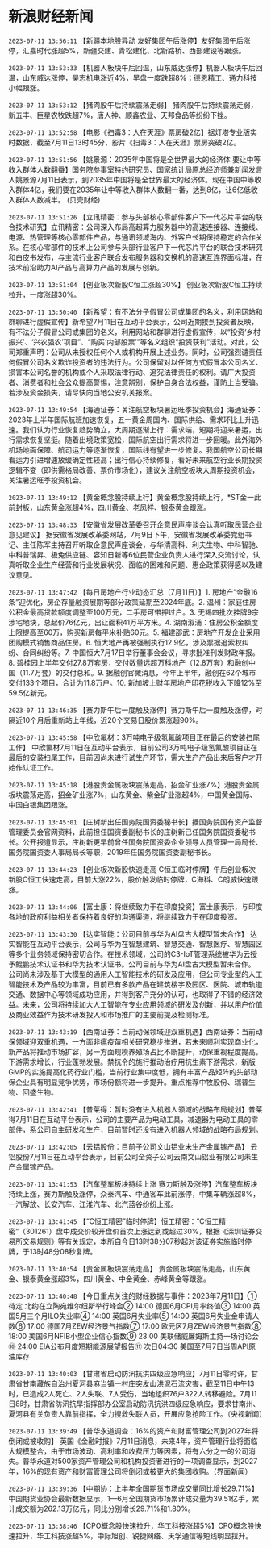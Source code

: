 # 新浪财经新闻
`2023-07-11 13:56:11` 【新疆本地股异动 友好集团午后涨停】友好集团午后涨停，汇嘉时代涨超5%，新疆交建、青松建化、北新路桥、西部建设等跟涨。

`2023-07-11 13:53:33` 【机器人板块午后回温，山东威达涨停】机器人板块午后回温，山东威达涨停，昊志机电涨近4%，早盘一度跌超8%；德恩精工、通力科技小幅跟涨。

`2023-07-11 13:53:12` 【猪肉股午后持续震荡走弱】 猪肉股午后持续震荡走弱，新五丰、巨星农牧跌超7%，唐人神、顺鑫农业、天邦食品等纷纷下挫。

`2023-07-11 13:52:58` 【电影《扫毒3：人在天涯》票房破2亿】据灯塔专业版实时数据，截至7月11日13时45分，影片《扫毒3：人在天涯》票房突破2亿。

`2023-07-11 13:51:56` 【姚景源：2035年中国将是全世界最大的经济体 要让中等收入群体人数翻番】国务院参事室特约研究员、国家统计局原总经济师兼新闻发言人姚景源7月11日表示，到2035年中国将是全世界最大的经济体。现在中国中等收入群体4亿，我们要在2035年让中等收入群体人数翻一番，达到8亿，让6亿低收入群体人数减半。 (贝壳财经)

`2023-07-11 13:51:26` 【立讯精密：参与头部核心零部件客户下一代芯片平台的联合技术研究】立讯精密：公司深入布局高超算力服务器中的高速连接器、连接线、电源、热管理等核心零部件产品，与通讯领域海内、外客户长期保持稳定的合作关系。在核心零部件的技术上公司参与头部行业客户下一代芯片平台的联合技术研究和白皮书发布，与主流行业客户联合发布服务器和交换机的高速互连界面标准，在技术前沿助力AI产品与高算力产品的发展与创新。

`2023-07-11 13:51:04` 【创业板次新股C恒工涨超30%】 创业板次新股C恒工持续拉升，一度涨超30%。

`2023-07-11 13:50:40` 【新希望：有不法分子假冒公司或集团的名义，利用网站和群聊进行虚假宣传】新希望7月11日在互动平台表示，公司近期接到投资者反映，有不法分子假冒公司或集团的名义，利用网站和群聊进行虚假宣传，以“投资‘乡村振兴’、‘兴农强农’项目”、“购买‘内部股票’”等名义组织“投资获利”活动。对此，公司郑重声明：公司从未授权任何个人或机构开展上述业务。同时，公司强烈谴责任何假冒公司名义欺诈投资者的违法行为。公司保留对以任何方式假冒本公司名义、损害本公司名誉的机构或个人采取法律行动、追究法律责任的权利。请广大投资者、消费者和社会公众提高警惕，注意辨别，保护自身合法权益，谨防上当受骗。若涉及资金损失，请尽快向当地公安机关报案。

`2023-07-11 13:49:54` 【海通证券：关注航空板块暑运旺季投资机会】海通证券：2023年上半年国际航班加速恢复，五一黄金周国内、国际供给、需求环比上升迅速。我们认为行业恢复趋势确立，大周期逐渐上行：需求端，短期将迎来暑运，出行需求恢复坚挺。随着出境政策宽松，国际航空出行需求将进一步回暖。此外海外机场地面保障、航司运力等逐渐恢复，国际线有望进一步修复。我国航空公司长期看运力引进增速放缓确定性较高；出行信心持续修复，看好未来航空行业长期投资逻辑不变（即供需格局改善、票价市场化），建议关注航空板块大周期投资机会，关注暑运旺季投资机会。

`2023-07-11 13:49:12` 【黄金概念股持续上行】黄金概念股持续上行，*ST金一此前封板，山东黄金涨超4%，四川黄金、老凤祥、银泰黄金跟涨。

`2023-07-11 13:48:33` 【安徽省发展改革委召开企意民声座谈会认真听取民营企业意见建议】 据安徽省发展改革委网站，7月9日下午，安徽省发展改革委党组书记、主任陈军主持召开听取企意民声座谈会，与华清高科、利夫生物、中科智驰、中科普瑞昇、极兔供应链、容知日新等6位民营企业负责人进行深入交流讨论，认真听取企业生产经营和行业发展状况、面临的困难和问题、惠企政策获得感以及建议意见。

`2023-07-11 13:47:42` 【每日房地产行业动态汇总（7月11日）】1. 房地产“金融16条”迎优化，房企存量融资展期等部分政策延期至2024年底。2. 温州：家庭住房公积金最高贷款额度调整至100万元，二手房可带押过户。3. 无锡四批次挂牌9宗涉宅地块，总起价76亿元，出让面积41万平方米。4. 湖南溆浦：住房公积金额度上限提高至60万，购买新房每平米补贴60元。5. 福建邵武：房地产开发企业采用团购模式销售商品住房。6. 恒大地产再被强制执行12.9亿，涉及票据追索权纠纷、合同纠纷等。7. 中国恒大7月17日举行董事会会议，寻求批准刊发财政年报。8. 碧桂园上半年交付27.8万套房，交付数量远超万科地产（12.8万套）和融创中国（11.7万套）的交付总和。9. 据融创官微消息，今年上半年，融创在62个城市交付133个项目，合计为11.8万户。10. 新加坡上财年房地产印花税收入下降12%至59.5亿新元。

`2023-07-11 13:46:35` 【赛力斯午后一度触及涨停】赛力斯午后一度触及涨停，时隔近10个月后重新站上年线，近20个交易日股价累涨超90%。

`2023-07-11 13:45:58` 【中欣氟材：3万吨电子级氢氟酸项目正在最后的安装扫尾工作】 中欣氟材7月11日在互动平台表示，目前公司3万吨电子级氢氟酸项目正在最后的安装扫尾工作，目前因尚未进行试生产环节，需大生产产品出来后客户才开始作认证工作。

`2023-07-11 13:45:18` 【港股贵金属板块震荡走高，招金矿业涨7%】港股贵金属板块震荡走高，招金矿业涨7%，山东黄金、紫金矿业涨超4%，中国黄金国际、中国白银集团跟涨。

`2023-07-11 13:45:01` 【庄树新出任国务院国资委秘书长】据国务院国有资产监督管理委员会官网资料，此前担任国资委副秘书长的庄树新已任国务院国资委秘书长。公开报道显示，庄树新更早前曾任国务院国资委企业领导人员管理一局局长、国务院国资委人事局局长等职，2019年任国务院国资委副秘书长。

`2023-07-11 13:44:23` 【创业板次新股快速走高 C恒工临时停牌】午后创业板次新股C恒工快速走高，目前大涨22%，股价触发临时停牌，C海科、C朗威快速跟涨。

`2023-07-11 13:44:06` 【富士康：将继续致力于在印度投资】富士康表示，与印度各地的政府利益相关者保持着良好的沟通渠道，将继续致力于在印度投资。

`2023-07-11 13:43:30` 【达实智能：公司目前与华为AI盘古大模型暂未合作】 达实智能在互动平台表示，公司与华为在智慧建筑、智慧交通、智慧医疗、智慧园区等多个业务领域保持密切合作。在技术领域，公司的C3-IoT管理系统被华为云授予鲲鹏技术认证书和华为技术认证书。公司目前与华为AI盘古大模型暂未合作。 公司尚未涉及基于大模型的通用人工智能技术的研发及应用，但公司专业型的人工智能技术及产品较为丰富，目前已有多款产品在建筑楼宇及园区、医院、城市轨道交通、数据中心等领域成功应用，并得到客户充分的认可，也取得了不错的经济效益。未来，公司将持续加大人工智能在专业应用领域的研发及创新，并以用户价值及商业效益作为技术研发投入和市场推广的主要前提及检测标准。

`2023-07-11 13:43:19` 【西南证券：当前动保领域迎双重机遇】西南证券：当前动保领域迎双重机遇，一方面非瘟疫苗相关研究稳步推进，若未来顺利实现商业化，新产品将推动市场扩容，另一方面规模养殖场占比不断提升，动保重视程度提高，下游需求增长，行业蓬勃发展。禁抗令的施行推动治疗用抗生素下游需求，新版GMP的实施提高化药行业门槛，当前行业集中度低，拥有丰富产品矩阵的头部动保企业具有明显竞争优势，市场份额将进一步提升。重点推荐中牧股份、瑞普生物、回盛生物。

`2023-07-11 13:42:41` 【普莱得：暂时没有进入机器人领域的战略布局规划】普莱得7月11日在互动平台表示，公司的主要产品为电动工具，减速器为电动工具的零部件，系公司自主研发和生产，目前暂时还没有进入机器人领域的战略布局规划。

`2023-07-11 13:42:05` 【云铝股份：目前子公司文山铝业未生产金属镓产品】 云铝股份7月11日在互动平台表示，目前公司全资子公司云南文山铝业有限公司未生产金属镓产品。

`2023-07-11 13:41:53` 【汽车整车板块持续上涨 赛力斯触及涨停】汽车整车板块持续上涨，赛力斯触及涨停，众泰汽车、中通客车此前涨停，中集车辆涨超8%，一汽解放、长安汽车、江淮汽车、北汽蓝谷纷纷上涨。

`2023-07-11 13:41:45` 【“C恒工精密”临时停牌】恒工精密：“C恒工精密”（301261）盘中成交价较开盘价首次上涨达到或超过30%，根据《深圳证券交易所交易规则》等有关规定，本所自今日13时38分07秒起对该证券实施临时停牌，于13时48分08秒复牌。

`2023-07-11 13:40:54` 【贵金属板块震荡走高】 贵金属板块震荡走高，山东黄金、银泰黄金涨超3%，四川黄金、中金黄金、赤峰黄金等跟涨。

`2023-07-11 13:40:48` 【今日重点关注的财经数据与事件：2023年7月11日】① 待定 北约在立陶宛维尔纽斯举行峰会② 14:00 德国6月CPI月率终值③ 14:00 英国5月三个月ILO失业率④ 14:00 英国6月失业率⑤ 14:00 英国6月失业金申请人数⑥ 17:00 德国7月ZEW经济景气指数⑦ 17:00 欧元区7月ZEW经济景气指数⑧ 18:00 美国6月NFIB小型企业信心指数⑨ 23:00 美联储威廉姆斯主持一场讨论会⑩ 24:00 EIA公布月度短期能源展望报告⑪ 次日04:30 美国至7月7日当周API原油库存

`2023-07-11 13:40:03` 【甘肃省启动防汛抗洪四级应急响应】7月11日零时许，甘肃省甘南藏族自治州夏河县麻当镇一村庄突发山洪泥石流灾害，截至11日中午13时，已造成2人死亡、2人失联、7人受伤，当地组织76户322人转移避险。7月11日8时，甘肃省防汛抗旱指挥部办公室启动防汛抗洪四级应急响应，要求甘南州、夏河县有关负责人靠前指挥，全力搜救失联人员，开展应急抢险工作。（央视新闻）

`2023-07-11 13:39:49` 【普华永道调查：16%的资产和财富管理公司到2027年将倒闭或被收购】 英国《金融时报》7月11日消息，未来4年，资产管理行业将面临大规模整合，由于市场波动、高利率和收费压力等因素，将有六分之一的公司消失。普华永道对500家资产管理公司和机构投资者进行的一项调查显示，到2027年，16%的现有资产和财富管理公司将倒闭或被更大的集团收购。（界面新闻）

`2023-07-11 13:39:36` 【中期协：上半年全国期货市场成交量同比增长29.71%】中国期货业协会最新数据显示，1—6月全国期货市场累计成交量为39.51亿手，累计成交额为262.13万亿元，同比分别增长29.71%和1.80%。

`2023-07-11 13:38:46` 【CPO概念股快速拉升，华工科技涨超5%】CPO概念股快速拉升，华工科技涨超5%，中际旭创、锐捷网络、天孚通信等短线明显拉升。

